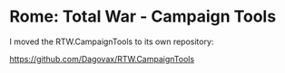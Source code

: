 # Rome: Total War - Campaign Tools

I moved the RTW.CampaignTools to its own repository:

https://github.com/Dagovax/RTW.CampaignTools